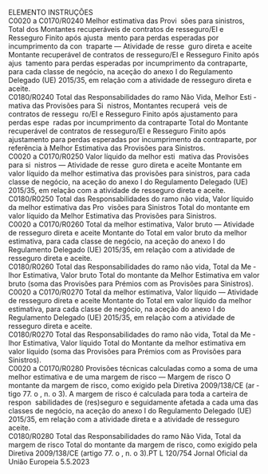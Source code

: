  
ELEMENTO  INSTRUÇÕES  
C0020 a 
C0170/R0240  Melhor estimativa das Provi ­
sões para sinistros, Total dos 
Montantes recuperáveis de 
contratos de resseguro/EI e 
Resseguro Finito após ajusta ­
mento para perdas esperadas 
por incumprimento da con ­
traparte — Atividade de resse ­
guro direta e aceite  Montante recuperável de contratos de resseguro/EI e Resseguro Finito após ajus ­
tamento para perdas esperadas por incumprimento da contraparte, para cada 
classe de negócio, na aceção do anexo I do Regulamento Delegado (UE) 2015/35, 
em relação com a atividade de resseguro direta e aceite.  
C0180/R0240  Total das Responsabilidades do 
ramo Não Vida, Melhor Esti ­
mativa das Provisões para Si ­
nistros, Montantes recuperá ­
veis de contratos de ressegu ­
ro/EI e Resseguro Finito após 
ajustamento para perdas espe ­
radas por incumprimento da 
contraparte  Total do Montante recuperável de contratos de resseguro/EI e Resseguro Finito 
após ajustamento para perdas esperadas por incumprimento da contraparte, por 
referência à Melhor Estimativa das Provisões para Sinistros.  
C0020 a 
C0170/R0250  Valor líquido da melhor esti ­
mativa das Provisões para si ­
nistros — Atividade de resse ­
guro direta e aceite  Montante em valor líquido da melhor estimativa das provisões para sinistros, para 
cada classe de negócio, na aceção do anexo I do Regulamento Delegado (UE) 
2015/35, em relação com a atividade de resseguro direta e aceite.  
C0180/R0250  Total das Responsabilidades do 
ramo não vida, Valor líquido 
da melhor estimativa das Pro ­
visões para Sinistros  Total do montante em valor líquido da Melhor Estimativa das Provisões para 
Sinistros.  
C0020 a 
C0170/R0260  Total da melhor estimativa, 
Valor bruto — Atividade de 
resseguro direta e aceite  Montante do Total em valor bruto da melhor estimativa, para cada classe de 
negócio, na aceção do anexo I do Regulamento Delegado (UE) 2015/35, em 
relação com a atividade de resseguro direta e aceite.  
C0180/R0260  Total das Responsabilidades do 
ramo não vida, Total da Me ­
lhor Estimativa, Valor bruto  Total do montante da Melhor Estimativa em valor bruto (soma das Provisões para 
Prémios com as Provisões para Sinistros).  
C0020 a 
C0170/R0270  Total da melhor estimativa, 
Valor líquido — Atividade de 
resseguro direta e aceite  Montante do Total em valor líquido da melhor estimativa, para cada classe de 
negócio, na aceção do anexo I do Regulamento Delegado (UE) 2015/35, em 
relação com a atividade de resseguro direta e aceite.  
C0180/R0270  Total das Responsabilidades do 
ramo não vida, Total da Me ­
lhor Estimativa, Valor líquido  Total do Montante da melhor estimativa em valor líquido (soma das Provisões 
para Prémios com as Provisões para Sinistros).  
C0020 a 
C0170/R0280  Provisões técnicas calculadas 
como a soma de uma melhor 
estimativa e de uma margem 
de risco — Margem de risco  O montante da margem de risco, como exigido pela Diretiva 2009/138/CE (ar ­
tigo 77.  o , n.  o 3). A margem de risco é calculada para toda a carteira de respon ­
sabilidades de (res)seguro e seguidamente afetada a cada uma das classes de 
negócio, na aceção do anexo I do Regulamento Delegado (UE) 2015/35, em 
relação com a atividade direta e a atividade de resseguro aceite.  
C0180/R0280  Total das Responsabilidades do 
ramo Não Vida, Total da 
margem de risco  Total do montante da margem de risco, como exigido pela Diretiva 2009/138/CE 
(artigo 77.  o , n.  o 3).PT  L 120/754 Jornal Oficial da União Europeia 5.5.2023
